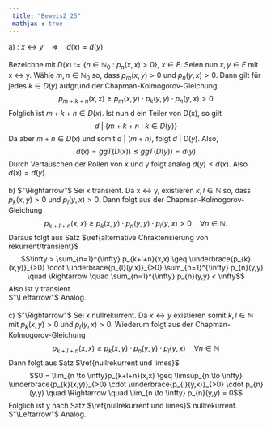 ```yaml
---
 title: "Beweis2_25"
 mathjax : true
---
```

a\) : $x \leftrightarrow y \quad \Rightarrow \quad d(x) = d(y)$\
\
Bezeichne mit
$D(x) := \lbrace n \in \mathbb{N}_{0} \: : \: p_{n}(x,x)>0 \rbrace$,
$x \in E$. Seien nun $x,y \in E$ mit x $\leftrightarrow$ y. Wähle
$m,n \in \mathbb{N}_{0}$ so, dass $p_{m}(x,y)>0$ und $p_{n}(y,x)>0$.
Dann gilt für jedes $k \in D(y)$ aufgrund der
Chapman-Kolmogorov-Gleichung
$$p_{m+k+n}(x,x) \geq p_{m}(x,y) \cdot p_{k}(y,y) \cdot p_{n}(y,x) > 0$$
Folglich ist $m+k+n \in D(x)$. Ist nun d ein Teiler von D(x), so gilt
$$d \: | \: \lbrace m+k+n \: : \: k \in D(y) \rbrace$$ Da aber
$m+n \in D(x)$ und somit $d \: | \: (m+n)$, folgt $d \: | \: D(y)$.
Also, $$d(x) = ggT(D(x)) \leq ggT(D(y)) = d(y)$$ Durch Vertauschen der
Rollen von x und y folgt analog $d(y) \leq d(x)$. Also $d(x) = d(y)$.\
\
b) $"\Rightarrow"$ Sei x transient. Da x $\leftrightarrow$ y, existieren
$k,l \in \mathbb{N}$ so, dass $p_{k}(x,y)>0$ und $p_{l}(y,x)>0$. Dann
folgt aus der Chapman-Kolmogorov-Gleichung
$$p_{k+l+n}(x,x) \geq p_{k}(x,y) \cdot p_{n}(y,y) \cdot p_{l}(y,x) > 0 \quad \forall n \in \mathbb{N}.$$
Daraus folgt aus Satz
$\ref{alternative Chrakterisierung von rekurrent/transient}$
$$\infty > \sum_{n=1}^{\infty} p_{k+l+n}(x,x) \geq \underbrace{p_{k}(x,y)}_{>0} \cdot \underbrace{p_{l}(y,x)}_{>0} \sum_{n=1}^{\infty} p_{n}(y,y) \quad \Rightarrow \quad \sum_{n=1}^{\infty} p_{n}(y,y) < \infty$$
Also ist y transient.\
$"\Leftarrow"$ Analog.\
\
c) $"\Rightarrow"$ Sei x nullrekurrent. Da $x \leftrightarrow y$
existieren somit $k,l \in \mathbb{N}$ mit $p_{k}(x,y) > 0$ und
$p_{l}(y,x) > 0$. Wiederum folgt aus der Chapman-Kolmogorov-Gleichung
$$p_{k+l+n}(x,x) \geq p_{k}(x,y) \cdot p_{n}(y,y) \cdot p_{l}(y,x) \quad \forall n \in \mathbb{N}$$
Dann folgt aus Satz $\ref{nullrekurrent und limes}$
$$0 = \lim_{n \to \infty}p_{k+l+n}(x,x) \geq \limsup_{n \to \infty} \underbrace{p_{k}(x,y)}_{>0} \cdot \underbrace{p_{l}(y,x)}_{>0} \cdot p_{n}(y,y) \quad \Rightarrow \quad \lim_{n \to \infty} p_{n}(y,y) = 0$$
Folglich ist y nach Satz $\ref{nullrekurrent und limes}$ nullrekurrent.\
$"\Leftarrow"$ Analog.

